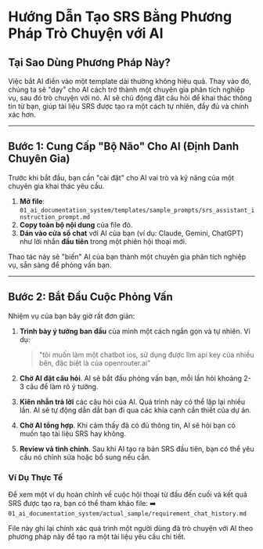 # Hướng Dẫn Tạo SRS Bằng Phương Pháp Trò Chuyện với AI

<!-- 
📝 HƯỚNG DẪN SỬ DỤNG:
- Phương pháp này hiệu quả hơn nhiều so với việc điền vào một template dài.
- Nó biến việc tạo SRS thành một cuộc phỏng vấn tự nhiên với một "Chuyên gia AI".
- Hãy làm theo 2 bước đơn giản dưới đây.
-->

## Tại Sao Dùng Phương Pháp Này?

Việc bắt AI điền vào một template dài thường không hiệu quả. Thay vào đó, chúng ta sẽ "dạy" cho AI cách trở thành một chuyên gia phân tích nghiệp vụ, sau đó trò chuyện với nó. AI sẽ chủ động đặt câu hỏi để khai thác thông tin từ bạn, giúp tài liệu SRS được tạo ra một cách tự nhiên, đầy đủ và chính xác hơn.

---

## **Bước 1: Cung Cấp "Bộ Não" Cho AI (Định Danh Chuyên Gia)**

Trước khi bắt đầu, bạn cần "cài đặt" cho AI vai trò và kỹ năng của một chuyên gia khai thác yêu cầu.

1.  **Mở file**: `01_ai_documentation_system/templates/sample_prompts/srs_assistant_instruction_prompt.md`
2.  **Copy toàn bộ nội dung** của file đó.
3.  **Dán vào cửa sổ chat** với AI của bạn (ví dụ: Claude, Gemini, ChatGPT) như lời nhắn **đầu tiên** trong một phiên hội thoại mới.

Thao tác này sẽ "biến" AI của bạn thành một chuyên gia phân tích nghiệp vụ, sẵn sàng để phỏng vấn bạn.

---

## **Bước 2: Bắt Đầu Cuộc Phỏng Vấn**

Nhiệm vụ của bạn bây giờ rất đơn giản:

1.  **Trình bày ý tưởng ban đầu** của mình một cách ngắn gọn và tự nhiên. Ví dụ:
    > "tôi muốn làm một chatbot ios, sử dụng được llm api key của nhiều bên, đặc biệt là của openrouter.ai"

2.  **Chờ AI đặt câu hỏi**. AI sẽ bắt đầu phỏng vấn bạn, mỗi lần hỏi khoảng 2-3 câu để làm rõ ý tưởng.

3.  **Kiên nhẫn trả lời** các câu hỏi của AI. Quá trình này có thể lặp lại nhiều lần. AI sẽ tự động dẫn dắt bạn đi qua các khía cạnh cần thiết của dự án.

4.  **Chờ AI tổng hợp**. Khi cảm thấy đã có đủ thông tin, AI sẽ hỏi bạn có muốn tạo tài liệu SRS hay không.

5.  **Review và tinh chỉnh**. Sau khi AI tạo ra bản SRS đầu tiên, bạn có thể yêu cầu nó chỉnh sửa hoặc bổ sung nếu cần.

### **Ví Dụ Thực Tế**

Để xem một ví dụ hoàn chỉnh về cuộc hội thoại từ đầu đến cuối và kết quả SRS được tạo ra, bạn có thể tham khảo file:
➡️ `01_ai_documentation_system/actual_sample/requirement_chat_history.md`

File này ghi lại chính xác quá trình một người dùng đã trò chuyện với AI theo phương pháp này để tạo ra một tài liệu yêu cầu chi tiết.